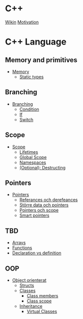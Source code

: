 <!-- This is where we write all required links so that the prosessor knows what to do-->
# C++
[Wikin](./beginning/wiki.md)
[Motivation](./beginning/motivation.md)
# C++ Language
## Memory and primitives
- [Memory](./memory/memory.md)
    - [Static types](./memory/static_types.md)
## Branching
- [Branching](./branching/branching.md)
    - [Condition](./branching/condition.md)
    - [If](./branching/if.md)
    - [Switch](./branching/switch.md)
## Scope
- [Scope](./scope/scope.md)
    - [Lifetimes](./scope/lifetimes.md)
    - [Global Scope](./scope/global_scope.md)
    - [Namespaces](./scope/namespace.md)
    - [(Optional): Destructing](./scope/destructing.md)
## Pointers
- [Pointers](./pointers/pointers.md)
    - [Referances och derefeances](./pointers/referance_and_dereferance.md)
    - [Större data och pointers](./pointers/bigger_data.md)
    - [Pointers och scope](./pointers/pointers_and_scope.md)
    - [Smart pointers](./pointers/smart_pointers.md)
## TBD
- [Arrays](./array.md)
- [Functions]()
- [Declaration vs definition]()
## OOP
- [Object orienterat]()
    - [Structs]()
    - [Classes]()
        - [Class members]()
        - [Class scope]()
    - [Inheritance]()
        - [Virtual Classes]()

